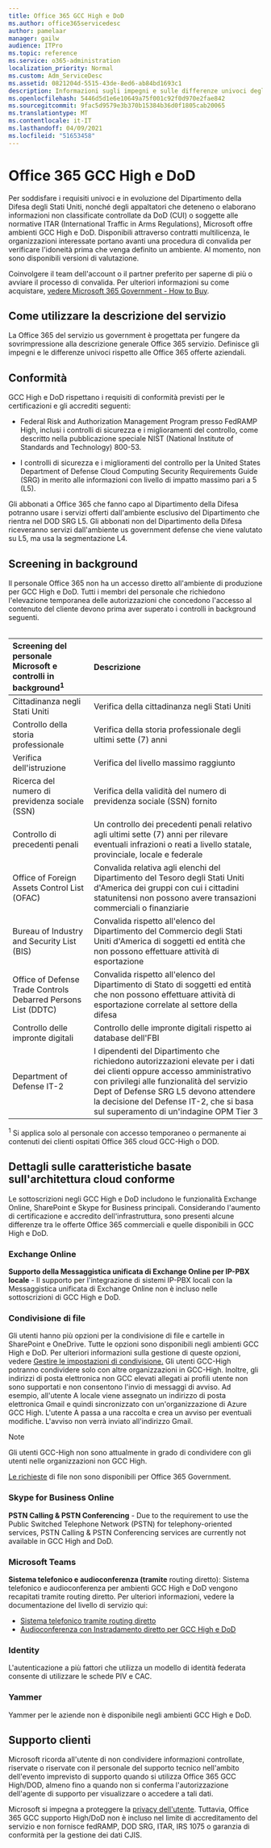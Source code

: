 ```yaml
---
title: Office 365 GCC High e DoD
ms.author: office365servicedesc
author: pamelaar
manager: gailw
audience: ITPro
ms.topic: reference
ms.service: o365-administration
localization_priority: Normal
ms.custom: Adm_ServiceDesc
ms.assetid: 0821204d-5515-43de-8ed6-ab84bd1693c1
description: Informazioni sugli impegni e sulle differenze univoci degli Office 365 GCC High e DoD rispetto all'ambiente Office 365 commerciale.
ms.openlocfilehash: 5446d5d1e6e10649a75f001c92f0d970e2fae842
ms.sourcegitcommit: 9fac5d9579e3b370b15384b36d0f1805cab20065
ms.translationtype: MT
ms.contentlocale: it-IT
ms.lasthandoff: 04/09/2021
ms.locfileid: "51653458"
---
```

# <a name="office-365-gcc-high-and-dod"></a>Office 365 GCC High e DoD

Per soddisfare i requisiti univoci e in evoluzione del Dipartimento della Difesa degli Stati Uniti, nonché degli appaltatori che deteneno o elaborano informazioni non classificate controllate da DoD (CUI) o soggette alle normative ITAR (International Traffic in Arms Regulations), Microsoft offre ambienti GCC High e DoD. Disponibili attraverso contratti multilicenza, le organizzazioni interessate portano avanti una procedura di convalida per verificare l'idoneità prima che venga definito un ambiente. Al momento, non sono disponibili versioni di valutazione. 
  
Coinvolgere il team dell'account o il partner preferito per saperne di più o avviare il processo di convalida. Per ulteriori informazioni su come acquistare, [vedere Microsoft 365 Government - How to Buy](./microsoft-365-government-how-to-buy.md).
  
## <a name="how-to-use-this-service-description"></a>Come utilizzare la descrizione del servizio

La Office 365 del servizio us government è progettata per fungere da sovrimpressione alla descrizione generale Office 365 servizio. Definisce gli impegni e le differenze univoci rispetto alle Office 365 offerte aziendali.
  
## <a name="compliance"></a>Conformità

GCC High e DoD rispettano i requisiti di conformità previsti per le certificazioni e gli accrediti seguenti: 
  
- Federal Risk and Authorization Management Program presso FedRAMP High, inclusi i controlli di sicurezza e i miglioramenti del controllo, come descritto nella pubblicazione speciale NIST (National Institute of Standards and Technology) 800-53.
    
- I controlli di sicurezza e i miglioramenti del controllo per la United States Department of Defense Cloud Computing Security Requirements Guide (SRG) in merito alle informazioni con livello di impatto massimo pari a 5 (L5).
    
Gli abbonati a Office 365 che fanno capo al Dipartimento della Difesa potranno usare i servizi offerti dall'ambiente esclusivo del Dipartimento che rientra nel DOD SRG L5. Gli abbonati non del Dipartimento della Difesa riceveranno servizi dall'ambiente us government defense che viene valutato su L5, ma usa la segmentazione L4.
  
## <a name="background-screening"></a>Screening in background

Il personale Office 365 non ha un accesso diretto all'ambiente di produzione per GCC High e DoD. Tutti i membri del personale che richiedono l'elevazione temporanea delle autorizzazioni che concedono l'accesso al contenuto del cliente devono prima aver superato i controlli in background seguenti.<br><br>
  
| Screening del personale Microsoft e controlli in background<sup>1</sup> | Descrizione |
|:-----|:-----|
|Cittadinanza negli Stati Uniti  <br/> |Verifica della cittadinanza negli Stati Uniti  <br/> |
|Controllo della storia professionale  <br/> |Verifica della storia professionale degli ultimi sette (7) anni  <br/> |
|Verifica dell'istruzione  <br/> |Verifica del livello massimo raggiunto  <br/> |
|Ricerca del numero di previdenza sociale (SSN)  <br/> |Verifica della validità del numero di previdenza sociale (SSN) fornito  <br/> |
|Controllo di precedenti penali  <br/> |Un controllo dei precedenti penali relativo agli ultimi sette (7) anni per rilevare eventuali infrazioni o reati a livello statale, provinciale, locale e federale  <br/> |
|Office of Foreign Assets Control List (OFAC)  <br/> |Convalida relativa agli elenchi del Dipartimento del Tesoro degli Stati Uniti d'America dei gruppi con cui i cittadini statunitensi non possono avere transazioni commerciali o finanziarie  <br/> |
|Bureau of Industry and Security List (BIS)  <br/> |Convalida rispetto all'elenco del Dipartimento del Commercio degli Stati Uniti d'America di soggetti ed entità che non possono effettuare attività di esportazione  <br/> |
|Office of Defense Trade Controls Debarred Persons List (DDTC)  <br/> |Convalida rispetto all'elenco del Dipartimento di Stato di soggetti ed entità che non possono effettuare attività di esportazione correlate al settore della difesa  <br/> |
|Controllo delle impronte digitali  <br/> |Controllo delle impronte digitali rispetto ai database dell'FBI  <br/> |
|Department of Defense IT-2  <br/> |I dipendenti del Dipartimento che richiedono autorizzazioni elevate per i dati dei clienti oppure accesso amministrativo con privilegi alle funzionalità del servizio Dept of Defense SRG L5 devono attendere la decisione del Defense IT-2, che si basa sul superamento di un'indagine OPM Tier 3  <br/> |

<sup>1</sup> Si applica solo al personale con accesso temporaneo o permanente ai contenuti dei clienti ospitati Office 365 cloud GCC-High o DOD.
## <a name="feature-nuances-based-on-compliant-cloud-architecture"></a>Dettagli sulle caratteristiche basate sull'architettura cloud conforme

Le sottoscrizioni negli GCC High e DoD includono le funzionalità Exchange Online, SharePoint e Skype for Business principali. Considerando l'aumento di certificazione e accredito dell'infrastruttura, sono presenti alcune differenze tra le offerte Office 365 commerciali e quelle disponibili in GCC High e DoD.
  
### <a name="exchange-online"></a>Exchange Online

 **Supporto della Messaggistica unificata di Exchange Online per IP-PBX locale** - Il supporto per l'integrazione di sistemi IP-PBX locali con la Messaggistica unificata di Exchange Online non è incluso nelle sottoscrizioni di GCC High e DoD. 
  
### <a name="file-sharing"></a>Condivisione di file

Gli utenti hanno più opzioni per la condivisione di file e cartelle in SharePoint e OneDrive. Tutte le opzioni sono disponibili negli ambienti GCC High e DoD. Per ulteriori informazioni sulla gestione di queste opzioni, vedere [Gestire le impostazioni di condivisione.](/sharepoint/turn-external-sharing-on-or-off) Gli utenti GCC-High potranno condividere solo con altre organizzazioni in GCC-High. Inoltre, gli indirizzi di posta elettronica non GCC elevati allegati ai profili utente non sono supportati e non consentono l'invio di messaggi di avviso. Ad esempio, all'utente A locale viene assegnato un indirizzo di posta elettronica Gmail e quindi sincronizzato con un'organizzazione di Azure GCC High. L'utente A passa a una raccolta e crea un avviso per eventuali modifiche. L'avviso non verrà inviato all'indirizzo Gmail.

> [!NOTE]
> Gli utenti GCC-High non sono attualmente in grado di condividere con gli utenti nelle organizzazioni non GCC High.

[Le richieste](https://support.office.com/article/f54aa7f8-2589-4421-b351-d415fc3b83af) di file non sono disponibili per Office 365 Government.

### <a name="skype-for-business-online"></a>Skype for Business Online

 **PSTN Calling &amp; PSTN Conferencing** - Due to the requirement to use the Public Switched Telephone Network (PSTN) for telephony-oriented services, PSTN Calling &amp; PSTN Conferencing services are currently not available in GCC High and DoD.

### <a name="microsoft-teams"></a>Microsoft Teams

**Sistema telefonico e audioconferenza (tramite** routing diretto): Sistema telefonico e audioconferenza per ambienti GCC High e DoD vengono recapitati tramite routing diretto. Per ulteriori informazioni, vedere la documentazione del livello di servizio qui:

- [Sistema telefonico tramite routing diretto](/microsoftteams/here-s-what-you-get-with-phone-system)
- [Audioconferenza con Instradamento diretto per GCC High e DoD](/microsoftteams/audio-conferencing-with-direct-routing-for-gcch-and-dod)

### <a name="identity"></a>Identity

L'autenticazione a più fattori che utilizza un modello di identità federata consente di utilizzare le schede PIV e CAC.
  
### <a name="yammer"></a>Yammer

Yammer per le aziende non è disponibile negli ambienti GCC High e DoD.
  
## <a name="customer-support"></a>Supporto clienti

Microsoft ricorda all'utente di non condividere informazioni controllate, riservate o riservate con il personale del supporto tecnico nell'ambito dell'evento imprevisto di supporto quando si utilizza Office 365 GCC High/DOD, almeno fino a quando non si conferma l'autorizzazione dell'agente di supporto per visualizzare o accedere a tali dati.

Microsoft si impegna a proteggere la [privacy dell'utente](https://privacy.microsoft.com/privacystatement). Tuttavia, Office 365 GCC supporto High/DoD non è incluso nel limite di accreditamento del servizio e non fornisce fedRAMP, DOD SRG, ITAR, IRS 1075 o garanzia di conformità per la gestione dei dati CJIS.